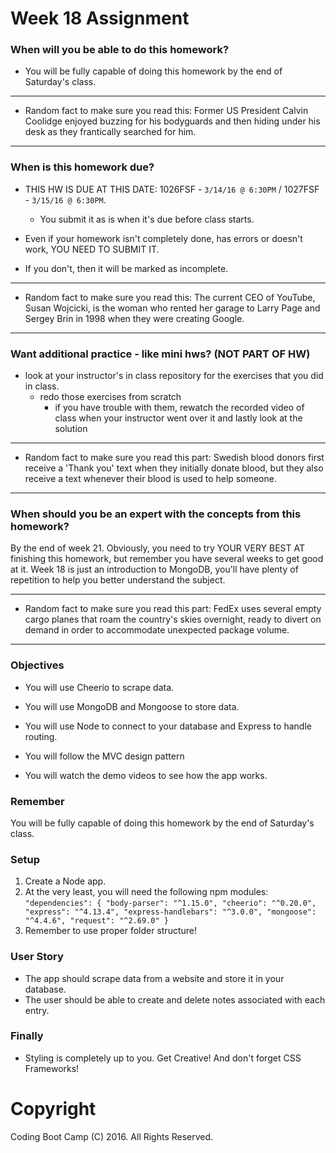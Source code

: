 # Week 18 Assignment

### When will you be able to do this homework?

* You will be fully capable of doing this homework by the end of Saturday's class.

-----

* Random fact to make sure you read this: Former US President Calvin Coolidge enjoyed buzzing for his bodyguards and then hiding under his desk as they frantically searched for him.

-----

### When is this homework due?

* THIS HW IS DUE AT THIS DATE: 1026FSF - `3/14/16 @ 6:30PM` / 1027FSF - `3/15/16 @ 6:30PM`.
  * You submit it as is when it's due before class starts.

* Even if your homework isn't completely done, has errors or doesn't work, YOU NEED TO SUBMIT IT.

* If you don't, then it will be marked as incomplete.

-----

* Random fact to make sure you read this: The current CEO of YouTube, Susan Wojcicki, is the woman who rented her garage to Larry Page and Sergey Brin in 1998 when they were creating Google.

-----

### Want additional practice - like mini hws? (NOT PART OF HW)

* look at your instructor's in class repository for the exercises that you did in class.
  * redo those exercises from scratch
    * if you have trouble with them, rewatch the recorded video of class when your instructor went over it and lastly look at the solution

-----

* Random fact to make sure you read this part: Swedish blood donors first receive a 'Thank you' text when they initially donate blood, but they also receive a text whenever their blood is used to help someone.

-----

### When should you be an expert with the concepts from this homework?

By the end of week 21. Obviously, you need to try YOUR VERY BEST AT finishing this homework, but remember you have several weeks to get good at it. Week 18 is just an introduction to MongoDB, you'll have plenty of repetition to help you better understand the subject.

-----

* Random fact to make sure you read this part: FedEx uses several empty cargo planes that roam the country's skies overnight, ready to divert on demand in order to accommodate unexpected package volume.
-----

### Objectives
* You will use Cheerio to scrape data.

* You will use MongoDB and Mongoose to store data.

* You will use Node to connect to your database and Express to handle routing.

* You will follow the MVC design pattern

* You will watch the demo videos to see how the app works.

### Remember

You will be fully capable of doing this homework by the end of Saturday's class.


### Setup
  1. Create a Node app.
  2. At the very least, you will need the following npm modules:
    ```
    "dependencies": {
      "body-parser": "^1.15.0",
      "cheerio": "^0.20.0",
      "express": "^4.13.4",
      "express-handlebars": "^3.0.0",
      "mongoose": "^4.4.6",
      "request": "^2.69.0"
    }
    ```
  3. Remember to use proper folder structure!  


### User Story
  * The app should scrape data from a website and store it in your database.
  * The user should be able to create and delete notes associated with each entry.


### Finally
  * Styling is completely up to you. Get Creative! And don't forget CSS Frameworks!

# Copyright
Coding Boot Camp (C) 2016. All Rights Reserved.
